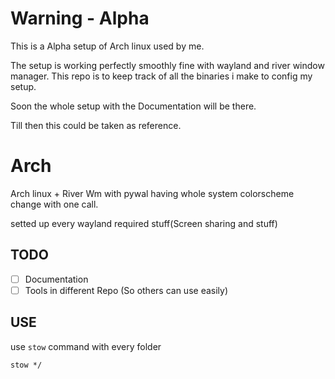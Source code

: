 # Warning - Alpha

This is a Alpha setup of Arch linux used by me.

The setup is working perfectly smoothly fine with wayland and river window manager.
This repo is to keep track of all the binaries i make to config my setup.

Soon the whole setup with the Documentation will be there.

Till then this could be taken as reference.

# Arch

Arch linux + River Wm
with pywal having whole system colorscheme change with one call.

setted up every wayland required stuff(Screen sharing and stuff)

## TODO

- [ ] Documentation
- [ ] Tools in different Repo (So others can use easily)

## USE

use `stow` command with every folder

```
stow */
```
